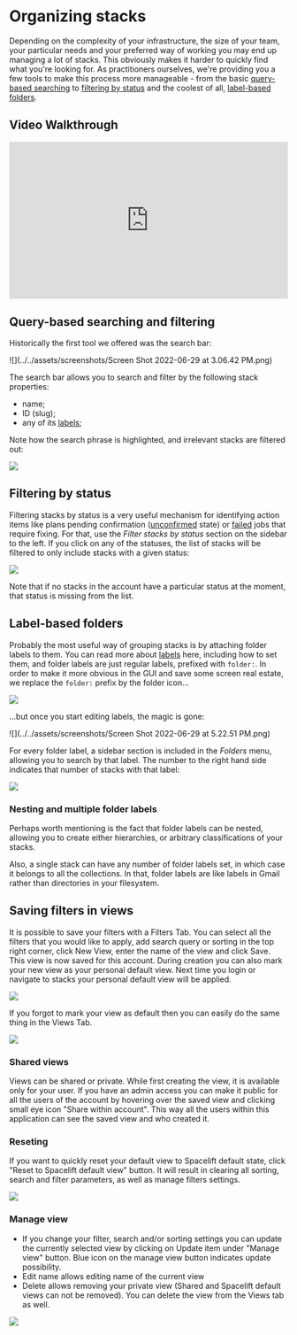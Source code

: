 # Organizing stacks

Depending on the complexity of your infrastructure, the size of your team, your particular needs and your preferred way of working you may end up managing a lot of stacks. This obviously makes it harder to quickly find what you're looking for. As practitioners ourselves, we're providing you a few tools to make this process more manageable - from the basic [query-based searching](organizing-stacks.md#query-based-searching-and-filtering) to [filtering by status](organizing-stacks.md#label-based-folders) and the coolest of all, [label-based folders](organizing-stacks.md#label-based-folders).

## Video Walkthrough

<div style="padding:56.25% 0 0 0;position:relative;"><iframe src="https://player.vimeo.com/video/754795106?h=c4e1f101d8&amp;badge=0&amp;autopause=0&amp;player_id=0&amp;app_id=58479" frameborder="0" allow="autoplay; fullscreen; picture-in-picture" allowfullscreen style="position:absolute;top:0;left:0;width:100%;height:100%;" title="Organizing a Stack"></iframe></div><script src="https://player.vimeo.com/api/player.js"></script>

## Query-based searching and filtering

Historically the first tool we offered was the search bar:

![](../../assets/screenshots/Screen Shot 2022-06-29 at 3.06.42 PM.png)

The search bar allows you to search and filter by the following stack properties:

- name;
- ID (slug);
- any of its [labels](stack-settings.md#labels);

Note how the search phrase is highlighted, and irrelevant stacks are filtered out:

![](<../../assets/screenshots/Screen Shot 2022-06-29 at 3.07.29 PM.png>)

## Filtering by status

Filtering stacks by status is a very useful mechanism for identifying action items like plans pending confirmation ([unconfirmed](../run/tracked.md#unconfirmed) state) or [failed](../run/README.md#failed) jobs that require fixing. For that, use the _Filter stacks by status_ section on the sidebar to the left. If you click on any of the statuses, the list of stacks will be filtered to only include stacks with a given status:

![](<../../assets/screenshots/Screen Shot 2022-06-29 at 3.09.29 PM.png>)

Note that if no stacks in the account have a particular status at the moment, that status is missing from the list.

## Label-based folders

Probably the most useful way of grouping stacks is by attaching folder labels to them. You can read more about [labels](stack-settings.md#labels) here, including how to set them, and folder labels are just regular labels, prefixed with `folder:`. In order to make it more obvious in the GUI and save some screen real estate, we replace the `folder:` prefix by the folder icon...

![](<../../assets/screenshots/Screen Shot 2022-06-29 at 5.21.20 PM.png>)

...but once you start editing labels, the magic is gone:

![](../../assets/screenshots/Screen Shot 2022-06-29 at 5.22.51 PM.png)

For every folder label, a sidebar section is included in the _Folders_ menu, allowing you to search by that label. The number to the right hand side indicates that number of stacks with that label:

![](<../../assets/screenshots/Screen Shot 2022-06-29 at 5.24.06 PM.png>)

### Nesting and multiple folder labels

Perhaps worth mentioning is the fact that folder labels can be nested, allowing you to create either hierarchies, or arbitrary classifications of your stacks.

Also, a single stack can have any number of folder labels set, in which case it belongs to all the collections. In that, folder labels are like labels in Gmail rather than directories in your filesystem.

## Saving filters in views

It is possible to save your filters with a Filters Tab. You can select all the filters that you would like to apply, add search query or sorting in the top right corner, click New View, enter the name of the view and click Save. This view is now saved for this account. During creation you can also mark your new view as your personal default view. Next time you login or navigate to stacks your personal default view will be applied.

![](../../assets/screenshots/saved-views-filters-tab.png)

If you forgot to mark your view as default then you can easily do the same thing in the Views Tab.

![](../../assets/screenshots/saved-views-default.png)

### Shared views

Views can be shared or private. While first creating the view, it is available only for your user. If you have an admin access you can make it public for all the users of the account by hovering over the saved view and clicking small eye icon "Share within account". This way all the users within this application can see the saved view and who created it.

### Reseting

If you want to quickly reset your default view to Spacelift default state, click "Reset to Spacelift default view" button. It will result in clearing all sorting, search and filter parameters, as well as manage filters settings.

![](../../assets/screenshots/saved-views-reset.png)

### Manage view

- If you change your filter, search and/or sorting settings you can update the currently selected view by clicking on Update item under "Manage view" button. Blue icon on the manage view button indicates update possibility.
- Edit name allows editing name of the current view
- Delete allows removing your private view (Shared and Spacelift default views can not be removed). You can delete the view from the Views tab as well.

![](../../assets/screenshots/saved-views-manage.png)

